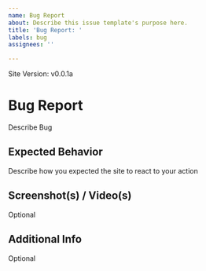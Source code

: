 ```yaml
---
name: Bug Report
about: Describe this issue template's purpose here.
title: 'Bug Report: '
labels: bug
assignees: ''

---
```


Site Version: v0.0.1a

# Bug Report
Describe Bug

## Expected Behavior
Describe how you expected the site to react to your action

## Screenshot(s) / Video(s)
Optional

## Additional Info
Optional
